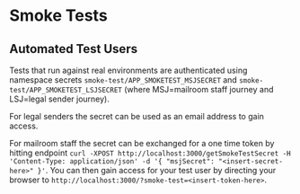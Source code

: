 # Smoke Tests

## Automated Test Users

Tests that run against real environments are authenticated using namespace secrets `smoke-test/APP_SMOKETEST_MSJSECRET` and `smoke-test/APP_SMOKETEST_LSJSECRET` (where MSJ=mailroom staff journey and LSJ=legal sender journey).

For legal senders the secret can be used as an email address to gain access.

For mailroom staff the secret can be exchanged for a one time token by hitting endpoint `curl -XPOST http://localhost:3000/getSmokeTestSecret -H 'Content-Type: application/json' -d '{ "msjSecret": "<insert-secret-here>" }'`. You can then gain access for your test user by directing your browser to `http://localhost:3000/?smoke-test=<insert-token-here>`.
